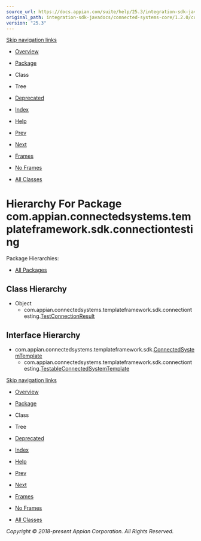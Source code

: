 ```yaml
---
source_url: https://docs.appian.com/suite/help/25.3/integration-sdk-javadocs/connected-systems-core/1.2.0/com/appian/connectedsystems/templateframework/sdk/connectiontesting/package-tree.html
original_path: integration-sdk-javadocs/connected-systems-core/1.2.0/com/appian/connectedsystems/templateframework/sdk/connectiontesting/package-tree.html
version: "25.3"
---
```


[Skip navigation links](#skip.navbar.top "Skip navigation links")

-   [Overview](../../../../../../overview-summary.html)
-   [Package](package-summary.html)
-   Class
-   Tree
-   [Deprecated](../../../../../../deprecated-list.html)
-   [Index](../../../../../../index-all.html)
-   [Help](../../../../../../help-doc.html)

-   [Prev](../../../../../../com/appian/connectedsystems/templateframework/sdk/configuration/package-tree.html)
-   [Next](../../../../../../com/appian/connectedsystems/templateframework/sdk/diagnostics/package-tree.html)

-   [Frames](../../../../../../index.html?com/appian/connectedsystems/templateframework/sdk/connectiontesting/package-tree.html)
-   [No Frames](package-tree.html)

-   [All Classes](../../../../../../allclasses-noframe.html)

# Hierarchy For Package com.appian.connectedsystems.templateframework.sdk.connectiontesting

Package Hierarchies:

-   [All Packages](../../../../../../overview-tree.html)

## Class Hierarchy

-   Object
    -   com.appian.connectedsystems.templateframework.sdk.connectiontesting.[TestConnectionResult](../../../../../../com/appian/connectedsystems/templateframework/sdk/connectiontesting/TestConnectionResult.html "class in com.appian.connectedsystems.templateframework.sdk.connectiontesting")

## Interface Hierarchy

-   com.appian.connectedsystems.templateframework.sdk.[ConnectedSystemTemplate](../../../../../../com/appian/connectedsystems/templateframework/sdk/ConnectedSystemTemplate.html "interface in com.appian.connectedsystems.templateframework.sdk")
    -   com.appian.connectedsystems.templateframework.sdk.connectiontesting.[TestableConnectedSystemTemplate](../../../../../../com/appian/connectedsystems/templateframework/sdk/connectiontesting/TestableConnectedSystemTemplate.html "interface in com.appian.connectedsystems.templateframework.sdk.connectiontesting")

[Skip navigation links](#skip.navbar.bottom "Skip navigation links")

-   [Overview](../../../../../../overview-summary.html)
-   [Package](package-summary.html)
-   Class
-   Tree
-   [Deprecated](../../../../../../deprecated-list.html)
-   [Index](../../../../../../index-all.html)
-   [Help](../../../../../../help-doc.html)

-   [Prev](../../../../../../com/appian/connectedsystems/templateframework/sdk/configuration/package-tree.html)
-   [Next](../../../../../../com/appian/connectedsystems/templateframework/sdk/diagnostics/package-tree.html)

-   [Frames](../../../../../../index.html?com/appian/connectedsystems/templateframework/sdk/connectiontesting/package-tree.html)
-   [No Frames](package-tree.html)

-   [All Classes](../../../../../../allclasses-noframe.html)

_Copyright © 2018-present Appian Corporation. All Rights Reserved._